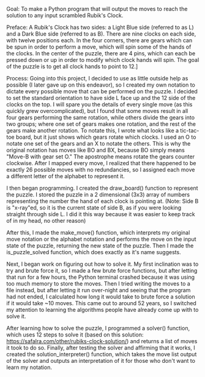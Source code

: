 Goal: To make a Python program that will output the moves to reach the solution to any input scrambled Rubik's Clock.

Preface:
A Rubik's Clock has two sides: a Light Blue side (referred to as L) and a Dark Blue side (referred to as B). There are nine clocks on each side, with twelve positions each. In the four corners, there are gears which can be spun in order to perform a move, which will spin some of the hands of the clocks. In the center of the puzzle, there are 4 pins, which can each be pressed down or up in order to modify which clock hands will spin. The goal of the puzzle is to get all clock hands to point to 12.]

Process:
Going into this project, I decided to use as little outside help as possible (I later gave up on this endeavor), so I created my own notation to dictate every possible move that can be performed on the puzzle. I decided to set the standard orientation to have side L face up and the 12 side of the clocks on the top. I will spare you the details of every single move (as this quickly grew overcomplicated), but I found that some moves result in all four gears performing the same rotation, while others divide the gears into two groups; where one set of gears makes one rotation, and the rest of the gears make another rotation. To notate this, I wrote what looks like a tic-tac-toe board, but it just shows which gears rotate which clocks. I used an O to notate one set of the gears and an X to notate the others. This is why the original notation has moves like BO and BX, because BO simply means "Move-B with gear set O." The apostrophe means rotate the gears counter clockwise. After I mapped every move, I realized that there happened to be exactly 26 possible moves with no redundancies, so I assigned each move a different letter of the alphabet to represent it.

I then began programming. I created the draw_board() function to represent the puzzle. I stored the puzzle in a 2 dimensional (3x3) array of numbers representing the number the hand of each clock is pointing at. (Note: Side B is "x-ray"ed, so it is the current state of side B, as if you were looking straight through side L. I did it this way because it was easier to keep track of in my head, no other reason)

After this, I made the make_move() function, which interprets my original move notation or the alphabet notation and performs the move on the input state of the puzzle, returning the new state of the puzzle. Then I made the is_puzzle_solved function, which does exactly as it's name suggests.

Next, I began work on figuring out how to solve it. My first inclination was to try and brute force it, so I made a few brute force functions, but after letting that run for a few hours, the Python terminal crashed because it was using too much memory to store the moves. Then I tried writing the moves to a file instead, but after letting it run over-night and seeing that the program had not ended, I calculated how long it would take to brute force a solution if it would take ~10 moves. This came out to around 52 years, so I switched my attention to learning the algorithms people have already come up with to solve it.

After learning how to solve the puzzle, I programmed a solver() function, which uses 12 steps to solve it (based on this solution: https://safalra.com/other/rubiks-clock-solution/) and returns a list of moves it took to do so. Finally, after testing the solver and affirming that it works, I created the solution_interpreter() function, which takes the move list output of the solver and outputs an interpretation of it for those who don't want to learn my notation.
